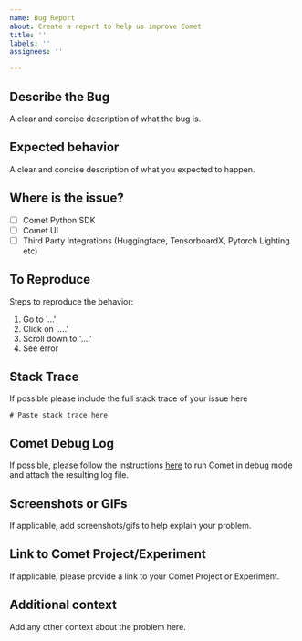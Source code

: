 ```yaml
---
name: Bug Report
about: Create a report to help us improve Comet
title: ''
labels: ''
assignees: ''

---
```


## Describe the Bug
A clear and concise description of what the bug is.

## Expected behavior
A clear and concise description of what you expected to happen.

## Where is the issue?
- [ ] Comet Python SDK
- [ ] Comet UI
- [ ] Third Party Integrations (Huggingface, TensorboardX, Pytorch Lighting etc)

## To Reproduce
Steps to reproduce the behavior:
1. Go to '...'
2. Click on '....'
3. Scroll down to '....'
4. See error

## Stack Trace
If possible please include the full stack trace of your issue here

```
# Paste stack trace here
```

## Comet Debug Log
If possible, please follow the instructions [here](https://www.comet.ml/docs/python-sdk/advanced/#troubleshooting) to run Comet in debug mode and attach the resulting log file.  

## Screenshots or GIFs
If applicable, add screenshots/gifs to help explain your problem.

## Link to Comet Project/Experiment
If applicable, please provide a link to your Comet Project or Experiment. 

## Additional context
Add any other context about the problem here.
